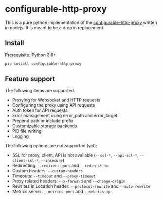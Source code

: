 # configurable-http-proxy

This is a pure python implementation of the
[configurable-http-proxy](https://github.com/jupyterhub/configurable-http-proxy)
written in nodejs. It is meant to be a drop in replacement.

## Install

Prerequisite: Python 3.6+

```bash
pip install configurable-http-proxy
```

## Feature support

The following items are supported:

- Proxying for Websocket and HTTP requests
- Configuring the proxy using API requests
- Auth token for API requests
- Error management using error_path and error_target
- Prepend path or include prefix
- Customizable storage backends
- PID file writing
- Logging

The following options are not supported (yet):

- SSL for proxy, client, API is not available (`--ssl-*`, `--api-ssl-*`, `--client-ssl-*`, `--insecure`)
- Redirecting: `--redirect-port` and `--redirect-to`
- Custom headers: `--custom-headers`
- Timeouts: `--timeout` and `--proxy-timeout`
- Proxy related headers: `--x-forward` and `--change-origin`
- Rewrites in Location header: `--protocol-rewrite` and `--auto-rewrite`
- Metrics server: `--metrics-port` and `--metrics-ip`
